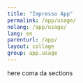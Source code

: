 ```yaml
---
title: "Impresso App"
permalink: /app/usage/
nolang: /app/usage/
lang: en
parenturl: /app/
layout: collage
group: app.usage
---
```


here coma da sections
